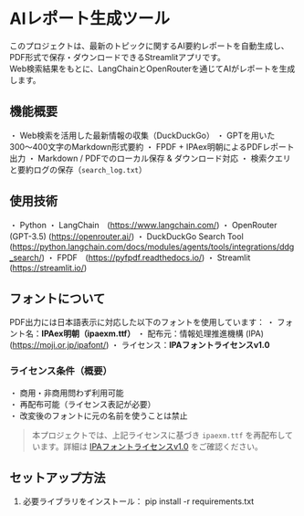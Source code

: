 # AIレポート生成ツール
このプロジェクトは、最新のトピックに関するAI要約レポートを自動生成し、PDF形式で保存・ダウンロードできるStreamlitアプリです。  
Web検索結果をもとに、LangChainとOpenRouterを通じてAIがレポートを生成します。

## 機能概要
・ Web検索を活用した最新情報の収集（DuckDuckGo）
・ GPTを用いた300〜400文字のMarkdown形式要約
・ FPDF + IPAex明朝によるPDFレポート出力
・ Markdown / PDFでのローカル保存 & ダウンロード対応
・ 検索クエリと要約ログの保存（`search_log.txt`）

## 使用技術
・ Python
・ LangChain　(https://www.langchain.com/)
・ OpenRouter (GPT-3.5) (https://openrouter.ai/)
・ DuckDuckGo Search Tool　(https://python.langchain.com/docs/modules/agents/tools/integrations/ddg_search/)
・ FPDF　(https://pyfpdf.readthedocs.io/)
・ Streamlit　(https://streamlit.io/)

## フォントについて
PDF出力には日本語表示に対応した以下のフォントを使用しています：
・ フォント名：**IPAex明朝（ipaexm.ttf）**
・ 配布元：情報処理推進機構 (IPA) (https://moji.or.jp/ipafont/)
・ ライセンス：**IPAフォントライセンスv1.0**

### ライセンス条件（概要）
・ 商用・非商用問わず利用可能  
・ 再配布可能（ライセンス表記が必要）  
・ 改変後のフォントに元の名前を使うことは禁止

> 本プロジェクトでは、上記ライセンスに基づき `ipaexm.ttf` を再配布しています。詳細は [IPAフォントライセンスv1.0](https://moji.or.jp/ipafont/license/) をご確認ください。

## セットアップ方法

1. 必要ライブラリをインストール：
pip install -r requirements.txt


